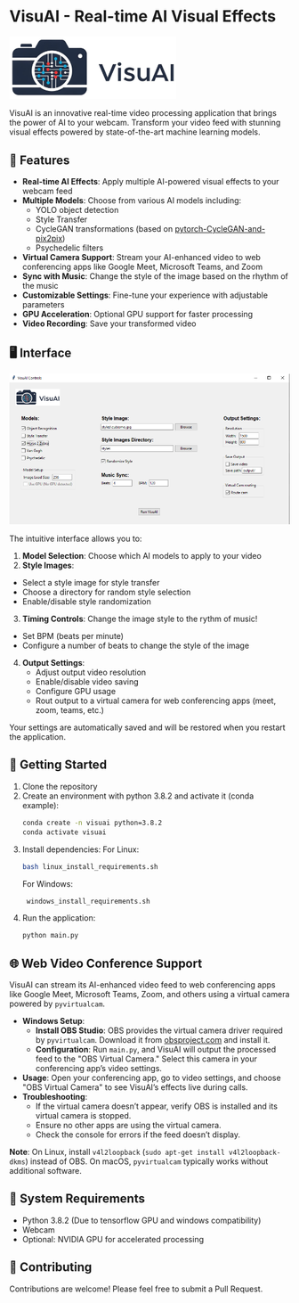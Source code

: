 # VisuAI - Real-time AI Visual Effects

<img src="readme_imgs/Visuai_logo.jpeg" width="300">

VisuAI is an innovative real-time video processing application that brings the power of AI to your webcam. Transform your video feed with stunning visual effects powered by state-of-the-art machine learning models.

## 🎨 Features

- **Real-time AI Effects**: Apply multiple AI-powered visual effects to your webcam feed
- **Multiple Models**: Choose from various AI models including:
  - YOLO object detection
  - Style Transfer
  - CycleGAN transformations (based on [pytorch-CycleGAN-and-pix2pix](https://github.com/junyanz/pytorch-CycleGAN-and-pix2pix))
  - Psychedelic filters
- **Virtual Camera Support**: Stream your AI-enhanced video to web conferencing apps like Google Meet, Microsoft Teams, and Zoom
- **Sync with Music**: Change the style of the image based on the rhythm of the music
- **Customizable Settings**: Fine-tune your experience with adjustable parameters
- **GPU Acceleration**: Optional GPU support for faster processing
- **Video Recording**: Save your transformed video

## 🖥️ Interface

<img src="readme_imgs/Visuai_ui.png" width="700">

The intuitive interface allows you to:

1. **Model Selection**: Choose which AI models to apply to your video
2. **Style Images**: 
  - Select a style image for style transfer
  - Choose a directory for random style selection
  - Enable/disable style randomization
3. **Timing Controls**: Change the image style to the rythm of music!
  - Set BPM (beats per minute)
  - Configure a number of beats to change the style of the image
4. **Output Settings**:
   - Adjust output video resolution
   - Enable/disable video saving
   - Configure GPU usage
   - Rout output to a virtual camera for web conferencing apps (meet, zoom, teams, etc.)

Your settings are automatically saved and will be restored when you restart the application.

## 🚀 Getting Started

1. Clone the repository
2. Create an environment with python 3.8.2 and activate it (conda example):
   ```bash
   conda create -n visuai python=3.8.2
   conda activate visuai
   ```
3. Install dependencies:
    For Linux:
   ```bash
   bash linux_install_requirements.sh
   ```
    For Windows:
   ```bash
    windows_install_requirements.sh
    ```
4. Run the application:
   ```bash
   python main.py
   ```

## 🌐 Web Video Conference Support

VisuAI can stream its AI-enhanced video feed to web conferencing apps like Google Meet, Microsoft Teams, Zoom, and others using a virtual camera powered by `pyvirtualcam`.

- **Windows Setup**:
  - **Install OBS Studio**: OBS provides the virtual camera driver required by `pyvirtualcam`. Download it from [obsproject.com](https://obsproject.com/) and install it.
  - **Configuration**: Run `main.py`, and VisuAI will output the processed feed to the "OBS Virtual Camera." Select this camera in your conferencing app’s video settings.
- **Usage**: Open your conferencing app, go to video settings, and choose "OBS Virtual Camera" to see VisuAI’s effects live during calls.
- **Troubleshooting**:
  - If the virtual camera doesn’t appear, verify OBS is installed and its virtual camera is stopped.
  - Ensure no other apps are using the virtual camera.
  - Check the console for errors if the feed doesn’t display.

**Note**: On Linux, install `v4l2loopback` (`sudo apt-get install v4l2loopback-dkms`) instead of OBS. On macOS, `pyvirtualcam` typically works without additional software.

## 🎯 System Requirements

- Python 3.8.2 (Due to tensorflow GPU and windows compatibility)
- Webcam
- Optional: NVIDIA GPU for accelerated processing

## 🤝 Contributing

Contributions are welcome! Please feel free to submit a Pull Request.